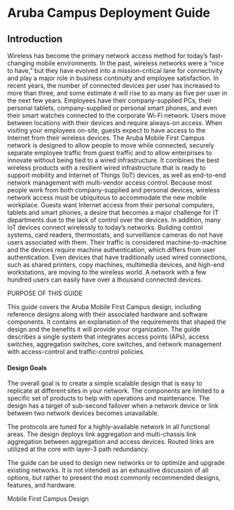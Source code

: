 # Aruba Campus Deployment Guide

## Introduction

Wireless has become the primary network access method for today’s fast-changing mobile environments. In the past, wireless networks were a “nice to have,” but they have evolved into a mission-critical lane for connectivity and play a major role in business continuity and employee satisfaction. In recent years, the number of connected devices per user has increased to more than three, and some estimate it will rise to as many as five per user in the next few years. Employees have their company-supplied PCs, their personal tablets, company-supplied or personal smart phones, and even their smart watches connected to the corporate Wi-Fi network. Users move between locations with their devices and require always-on access. When visiting your employees on-site, guests expect to have access to the Internet from their wireless devices. The Aruba Mobile First Campus network is designed to allow people to move while connected, securely separate employee traffic from guest traffic and to allow enterprises to innovate without being tied to a wired infrastructure. It combines the best wireless products with a resilient wired infrastructure that is ready to support mobility and Internet of Things \(IoT\) devices, as well as end-to-end network management with multi-vendor access control. Because most people work from both company-supplied and personal devices, wireless network access must be ubiquitous to accommodate the new mobile workplace. Guests want Internet access from their personal computers, tablets and smart phones, a desire that becomes a major challenge for IT departments due to the lack of control over the devices. In addition, many IoT devices connect wirelessly to today’s networks. Building control systems, card readers, thermostats, and surveillance cameras do not have users associated with them. Their traffic is considered machine-to-machine and the devices require machine authentication, which differs from user authentication. Even devices that have traditionally used wired connections, such as shared printers, copy machines, multimedia devices, and high-end workstations, are moving to the wireless world. A network with a few hundred users can easily have over a thousand connected devices.

PURPOSE OF THIS GUIDE

This guide covers the Aruba Mobile First Campus design, including reference designs along with their associated hardware and software components. It contains an explanation of the requirements that shaped the design and the benefits it will provide your organization. The guide describes a single system that integrates access points \(APs\), access switches, aggregation switches, core switches, and network management with access-control and traffic-control policies.

#### Design Goals

The overall goal is to create a simple scalable design that is easy to replicate at different sites in your network. The components are limited to a specific set of products to help with operations and maintenance. The design has a target of sub-second failover when a network device or link between two network devices becomes unavailable.

The protocols are tuned for a highly-available network in all functional areas. The design deploys link aggregation and multi-chassis link aggregation between aggregation and access devices. Routed links are utilized at the core with layer-3 path redundancy.

The guide can be used to design new networks or to optimize and upgrade existing networks. It is not intended as an exhaustive discussion of all options, but rather to present the most commonly recommended designs, features, and hardware.

Mobile First Campus Design

